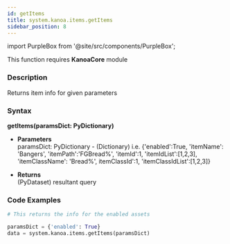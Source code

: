```yaml
---
id: getItems
title: system.kanoa.items.getItems
sidebar_position: 8
---
```

import PurpleBox from '@site/src/components/PurpleBox';

<PurpleBox>This function requires <b>KanoaCore</b> module</PurpleBox>


### Description
Returns item info for given parameters 

### Syntax
**getItems(paramsDict: PyDictionary)**

- **Parameters**  
    paramsDict: PyDictionary - (Dictionary) i.e. {'enabled':True, 'itemName': 'Bangers', 'itemPath':'FGBread%', 'itemId':1, 'itemIdList':[1,2,3], 'itemClassName': 'Bread%', itemClassId':1, 'itemClassIdList':[1,2,3]}


- **Returns**  
    (PyDataset) resultant query


### Code Examples

```py
# This returns the info for the enabled assets

paramsDict = {'enabled': True}
data = system.kanoa.items.getItems(paramsDict)

```